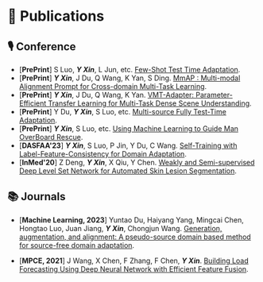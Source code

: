 # 📝 Publications 
## 🎙 Conference
- [**PrePrint**] S Luo, ***Y Xin***, L Jun, etc. [Few-Shot Test Time Adaptation]().
- [**PrePrint**] ***Y Xin***, J Du, Q Wang, K Yan, S Ding. [MmAP : Multi-modal Alignment Prompt for Cross-domain Multi-Task Learning]().
- [**PrePrint**] ***Y Xin***, J Du, Q Wang, K Yan. [VMT-Adapter: Parameter-Efficient Transfer Learning for Multi-Task Dense Scene Understanding]().
- [**PrePrint**] Y Du, ***Y Xin***, S Luo, etc. [Multi-source Fully Test-Time Adaptation]().
- [**PrePrint**] ***Y Xin***, S Luo, etc. [Using Machine Learning to Guide Man OverBoard Rescue]().
- [**DASFAA'23**] ***Y Xin***, S Luo, P Jin, Y Du, C Wang. [Self-Training with Label-Feature-Consistency for Domain Adaptation](https://link.springer.com/chapter/10.1007/978-3-031-30678-5_7).
- [**InMed'20**] Z Deng, ***Y Xin***, X Qiu, Y Chen. [Weakly and Semi-supervised Deep Level Set Network for Automated Skin Lesion Segmentation](https://link.springer.com/chapter/10.1007/978-981-15-5852-8_14). 

## 📚 Journals
- [**Machine Learning, 2023**] Yuntao Du, Haiyang Yang, Mingcai Chen, Hongtao Luo, Juan Jiang, ***Y Xin***, Chongjun Wang. [Generation, augmentation, and alignment: A pseudo-source domain based method for source-free domain adaptation]().

- [**MPCE, 2021**] J Wang, X Chen, F Zhang, F Chen, ***Y Xin***. [Building Load Forecasting Using Deep Neural Network with Efficient Feature Fusion](https://ieeexplore.ieee.org/abstract/document/9319813).
